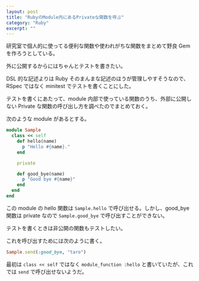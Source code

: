 ```yaml
---
layout: post
title: "RubyのModule内にあるPrivateな関数を呼ぶ"
category: "Ruby"
excerpt: ""
---
```


研究室で個人的に使ってる便利な関数や使われがちな関数をまとめて野良 Gem を作ろうとしている。

外に公開するからにはちゃんとテストを書きたい。

DSL 的な記述よりは Ruby そのまんまな記述のほうが管理しやすそうなので、RSpec ではなく minitest でテストを書くことにした。

テストを書くにあたって、module 内部で使っている関数のうち、外部に公開しない Private な関数の呼び出し方を調べたのでまとめておく。

次のような module があるとする。

```ruby
module Sample
  class << self
    def hello(name)
      p "Hello #{name}."
    end

    private

    def good_bye(name)
      p "Good bye #{name}"
    end
  end
end
```

この module の hello 関数は `Sample.hello` で呼び出せる。しかし、good\_bye 関数は private なので `Sample.good_bye` で呼び出すことができない。

テストを書くときは非公開の関数もテストしたい。

これを呼び出すためには次のように書く。

```ruby
Sample.send(:good_bye, "taro")
```

最初は `class << self` ではなく `module_function :hello` と書いていたが、これでは `send` で呼び出せないようだ。

